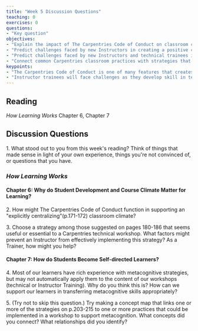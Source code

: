 ```yaml
--- 
title: "Week 5 Discussion Questions"    
teaching: 0 
exercises: 0    
questions:  
- "Key question"    
objectives: 
- "Explain the impact of The Carpentries Code of Conduct on classroom climate." 
- "Predict challenges faced by new Instructors in creating a positive classroom climate and propose possible solutions."
- "Predict challenges faced by new Instructors and technical trainees in transferring metacognitive skills to a new learning process and propose possible solutions."
- "Connect common Carpentries classroom practices with strategies that support metacognition and identify the relationship between them."   
keypoints:  
- "The Carpentries Code of Conduct is one of many features that creates a positive classroom climate for Carpentries workshops." 
- "Instructor trainees will face challenges as they develop skill in teaching. As in technical workshops, a core goal of our two-day training is to prepare them to encounter and surmount those challenges."   
---
```

## Reading
_How Learning Works_ Chapter 6, Chapter 7
## Discussion Questions
1\. What stood out to you from this week's reading? Think of things that made sense in light of your own experience, things you're not convinced of, or questions that you have.

### _How Learning Works_
#### Chapter 6: Why do Student Development and Course Climate Matter for Learning?
2\. How might The Carpentries Code of Conduct function in supporting an "explicitly centralizing"(p.171-172) classroom climate? 

3\. Choose a strategy among those suggested on pages 180-186 that seems useful or essential to a Carpentries technical workshop. What factors might prevent an Instructor from effectively implementing this strategy? As a Trainer, how might you help?

#### Chapter 7: How do Students Become Self-directed Learners?

4\. Most of our learners have rich experience with metacognitive strategies, but may not automatically apply them to the content of our workshops (technical or Instructor Training). Why do you think this is? How can we support our learners in transferring metacognitive skills appropriately? 

5\. (Try not to skip this question.) Try making a concept map that links one or more of the strategies on p.203-215 to one or more practices that could be implemented in a workshop to support metacognition. What concepts did you connect? What relationships did you identify?

